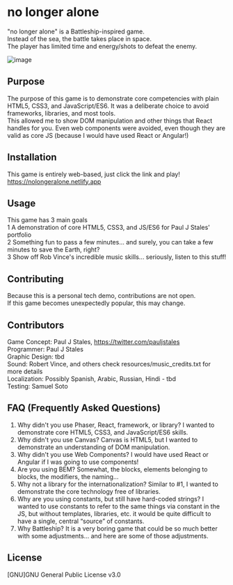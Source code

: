 # no longer alone

"no longer alone" is a Battleship-inspired game.  
Instead of the sea, the battle takes place in space.  
The player has limited time and energy/shots to defeat the enemy.

![image](https://user-images.githubusercontent.com/31250302/115094006-0b0efe80-9eea-11eb-9ea6-3ef84de2efa4.png)

## Purpose

The purpose of this game is to demonstrate core competencies with plain HTML5, CSS3, and JavaScript/ES6.
It was a deliberate choice to avoid frameworks, libraries, and most tools.  
This allowed me to show DOM manipulation and other things that React handles for you.
Even web components were avoided, even though they are valid as core JS (because I would have used React or Angular!)

## Installation

This game is entirely web-based, just click the link and play!  
https://nolongeralone.netlify.app

## Usage

This game has 3 main goals  
1 A demonstration of core HTML5, CSS3, and JS/ES6 for Paul J Stales' portfolio  
2 Something fun to pass a few minutes... and surely, you can take a few minutes to save the Earth, right?  
3 Show off Rob Vince's incredible music skills... seriously, listen to this stuff!

## Contributing

Because this is a personal tech demo, contributions are not open.  
If this game becomes unexpectedly popular, this may change.

## Contributors

Game Concept: Paul J Stales, https://twitter.com/pauljstales  
Programmer: Paul J Stales  
Graphic Design: tbd  
Sound: Robert Vince, and others check resources/music_credits.txt for more details  
Localization: Possibly Spanish, Arabic, Russian, Hindi - tbd  
Testing: Samuel Soto

## FAQ (Frequently Asked Questions)
1. Why didn't you use Phaser, React, framework, or library? I wanted to demonstrate core HTML5, CSS3, and JavaScript/ES6 skills.
2. Why didn't you use Canvas? Canvas is HTML5, but I wanted to demonstrate an understanding of DOM manipulation.
3. Why didn't you use Web Components? I would have used React or Angular if I was going to use components!
4. Are you using BEM? Somewhat, the blocks, elements belonging to blocks, the modifiers, the naming…
5. Why not a library for the internationalization? Similar to #1, I wanted to demonstrate the core technology free of libraries. 
6. Why are you using constants, but still have hard-coded strings? I wanted to use constants to refer to the same things via constant in the JS, but without templates, libraries, etc. it would be quite difficult to have a single, central “source” of constants.
7. Why Battleship? It is a very boring game that could be so much better with some adjustments… and here are some of those adjustments. 
## License

[GNU]GNU General Public License v3.0
